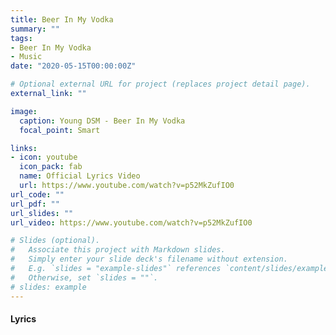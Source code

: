 ```yaml
---
title: Beer In My Vodka
summary: ""
tags:
- Beer In My Vodka
- Music
date: "2020-05-15T00:00:00Z"

# Optional external URL for project (replaces project detail page).
external_link: ""

image:
  caption: Young DSM - Beer In My Vodka
  focal_point: Smart

links:
- icon: youtube
  icon_pack: fab
  name: Official Lyrics Video
  url: https://www.youtube.com/watch?v=p52MkZufIO0
url_code: ""
url_pdf: ""
url_slides: ""
url_video: https://www.youtube.com/watch?v=p52MkZufIO0

# Slides (optional).
#   Associate this project with Markdown slides.
#   Simply enter your slide deck's filename without extension.
#   E.g. `slides = "example-slides"` references `content/slides/example-slides.md`.
#   Otherwise, set `slides = ""`.
# slides: example
---
```


#### Lyrics
